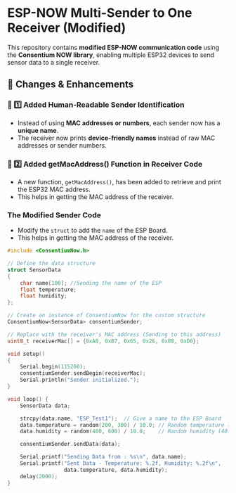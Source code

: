 # ESP-NOW Multi-Sender to One Receiver (Modified)

This repository contains **modified ESP-NOW communication code** using the **Consentium NOW library**, enabling multiple ESP32 devices to send sensor data to a single receiver.

## 🚀 Changes & Enhancements

### 🔹 1️⃣ Added Human-Readable Sender Identification
- Instead of using **MAC addresses or numbers**, each sender now has a **unique name**.
- The receiver now prints **device-friendly names** instead of raw MAC addresses or sender numbers.

### 🔹 2️⃣ Added getMacAddress() Function in Receiver Code
 - A new function, `getMacAddress()`, has been added to retrieve and print the ESP32 MAC address.
 - This helps in getting the MAC address of the receiver.


### **The Modified Sender Code**
 - Modify the `struct` to add the `name` of the ESP Board.
 - This helps in getting the MAC address of the receiver.
```cpp
#include <ConsentiumNow.h>

// Define the data structure
struct SensorData 
{
    char name[100]; //Sending the name of the ESP
    float temperature;
    float humidity;
};

// Create an instance of ConsentiumNow for the custom structure
ConsentiumNow<SensorData> consentiumSender;

// Replace with the receiver's MAC address (Sending to this address)
uint8_t receiverMac[] = {0xA0, 0xB7, 0x65, 0x26, 0x88, 0xD0}; 

void setup() 
{
    Serial.begin(115200);
    consentiumSender.sendBegin(receiverMac);
    Serial.println("Sender initialized.");
}

void loop() {
    SensorData data;

    strcpy(data.name, "ESP_Test1");  // Give a name to the ESP Board
    data.temperature = random(200, 300) / 10.0; // Random temperature (20.0 - 30.0°C)
    data.humidity = random(400, 600) / 10.0;    // Random humidity (40.0 - 60.0%)

    consentiumSender.sendData(data);

    Serial.printf("Sending Data from : %s\n", data.name);
    Serial.printf("Sent Data - Temperature: %.2f, Humidity: %.2f\n", 
                  data.temperature, data.humidity);
    delay(2000);
} 
